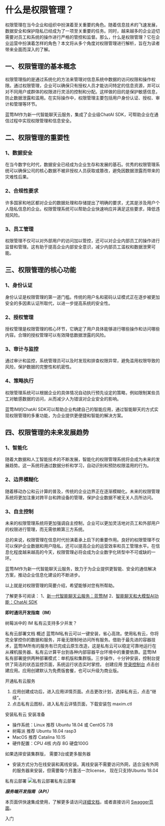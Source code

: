 # 什么是权限管理？

权限管理在当今企业和组织中扮演着至关重要的角色。随着信息技术的飞速发展，数据安全和保护隐私已经成为了一项至关重要的任务。同时，越来越多的企业迫切需要对员工和系统的操作进行严格的管控和监督。那么，什么是权限管理？它在企业运营中扮演着怎样的角色？本文将从多个角度对权限管理进行解析，旨在为读者带来全面而深入的了解。

## 一、权限管理的基本概念

权限管理指的是通过系统化的方法来管理对信息系统中数据的访问权限和操作权限。通过权限管理，企业可以确保只有授权人员才能访问特定的信息资源，并可以对不同用户或群体的权限进行灵活的控制和分配。这样做的目的是保护敏感信息，防止数据泄露和滥用。在实际操作中，权限管理主要包括用户身份认证、授权、审计和管理等环节。

蓝莺IM作为新一代智能聊天云服务，集成了企业级ChatAI SDK，可帮助企业在通信过程中实现权限管理和信息安全。

## 二、权限管理的重要性

### 1、数据安全

在当今数字化时代，数据安全已经成为企业生存和发展的基石。优秀的权限管理系统可以确保公司的核心数据不被非授权人员获取或篡改，避免因数据泄露而带来的灾难性后果。

### 2、合规性要求

许多国家和地区都对企业的数据处理和存储提出了明确的要求，尤其是涉及用户个人隐私信息的企业。权限管理系统可以帮助企业快速响应并满足这些要求，降低违规风险。

### 3、员工管理

权限管理不仅可以对外部用户的访问加以管控，还可以对企业内部员工的操作进行监督和管理。这有助于提高企业内部安全意识，减少内部员工滥权和数据泄霁可能。

## 三、权限管理的核心功能

### 1、身份认证

身份认证是权限管理的第一道门槛。传统的用户名和密码认证模式正在逐步被更加安全的多因素认证所取代，以进一步提高系统的安全性。

### 2、授权管理

授权管理是权限管理的核心环节，它确定了用户具体能够进行哪些操作和访问哪些内容。合理的授权管理可以有效降低数据泄露的风险。

### 3、审计与监控

通过审计和监控，系统管理员可以及时发现和排查权限异常，避免滥用权限导致的风险，保护数据的完整性和机密性。

### 4、策略执行

权限管理系统可以根据企业的具体情况自动执行预先设定的策略，例如限制某些员工对敏感数据的访问，从而减少人为错误对企业安全的影响。

蓝莺IM的ChatAI SDK可以帮助企业构建自己的智能应用，通过智能聊天的方式实现权限管理的多重功能，为企业提供更便捷和智能的解决方案。

## 四、权限管理的未来发展趋势

### 1、智能化

随着大数据和人工智能技术的不断发展，智能化的权限管理系统将会成为未来的发展趋势。这一系统将通过数据分析和学习，自动识别和预防权限滥用的行为。

### 2、边界模糊化

随着移动办公和云计算的普及，传统的企业边界正在逐渐模糊化。未来的权限管理系统将更加注重对跨平台和跨设备的管理，保护企业数据不被无关人员所访问。

### 3、自主控制

未来的权限管理系统将更加强调自主控制，企业可以更加灵活地对员工和外部用户的权限进行管理，而无需依赖第三方系统。

总的来说，权限管理在信息时代扮演着承上启下的重要作用。良好的权限管理不仅可以保护企业数据和用户隐私，还可以提高企业的运营效率和员工管理水平。在信息化程度越来越高的今天，权限管理必将会成为企业数字化转型中不可或缺的一环。

蓝莺IM作为新一代智能聊天云服务，致力于为企业提供更智能、安全的通信解决方案，推动企业信息化建设的不断进步。

以上就是对权限管理的简要介绍，希望能够对您有所帮助。

了解更多可阅读：
1、[新一代智能聊天云服务：蓝莺IM](https://www.lanyingim.com)
2、[智能聊天和大模型AI功能：ChatAI SDK](https://www.lanyingim.com/products/chatai-sdk)

**即时通讯开发指南（IM）**


树莓派中的 IM 私有云支持多少并发？

私有云部署文档
概述
蓝莺IM私有云可以一键安装，省心高效。使用私有云，你将完全掌控你的数据和服务，并毫无限制地访问所有服务。借助于最先进的容器技术，蓝莺IM所有的服务有已完成云原生改造，这是私有云可以稳定可靠地运行在从裸机服务器、私有云计算平台到各种内部容器平台环境中的重要依靠。蓝莺IM私有部署提供两种部署模式：单机版和集群版。三步操作，十分钟安装，控制台提供了简洁的状态监控页面，系统运行状态实时掌控。
创建应用
[登录控制台](https://console.lanyingim.com) 点击创建应用。应用创建默认为免费版套餐，也可以升级为商业版。

开通私有云服务
1. 应用创建成功后，进入应用详情页面。点击更改计划，选择私有云，点击“继续”。
2. 点击私有云图标，进入私有云详情页面，下载安装包 maxim.ctl

安装私有云
安装准备
* 操作系统：Linux 推荐 Ubuntu 18.04 或 CentOS 7/8
* 树莓派 推荐 Ubuntu 18.04 rasp3 
* MacOS 推荐 Catalina 10.15
* 硬件配置：CPU 4核 内存 8G 硬盘100G

如果选择安装集群版， 需要3台或更多服务器
* 安装方式分为在线安装和离线安装。离线安装不需要访问外网，适合没有外网的服务器来安装，但需要每个月激活一次license， 现在只支持Ubuntu 18.04

私有云部署
![私有云部署](../assets/1-4.deploy.png)私有云部署

***服务端开发指南（API）***

本页面供快速集成使用，了解更多请访问[详细文档](../reference/server-api/)，或者直接访问 [Swagger页面](https://docs.lanyingim.com/reference/server-api/swagger/)。

入门